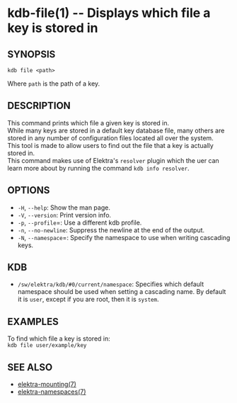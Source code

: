 kdb-file(1) -- Displays which file a key is stored in
=====================================================

## SYNOPSIS

`kdb file <path>`  

Where `path` is the path of a key.  

## DESCRIPTION

This command prints which file a given key is stored in.  
While many keys are stored in a default key database file, many others are stored in any number of configuration files located all over the system.  
This tool is made to allow users to find out the file that a key is actually stored in.  
This command makes use of Elektra's `resolver` plugin which the uer can learn more about by running the command `kdb info resolver`.

## OPTIONS

- `-H`, `--help`:
  Show the man page.
- `-V`, `--version`:
  Print version info.
- `-p`, `--profile`=<profile>:
  Use a different kdb profile.
- `-n`, `--no-newline`:
  Suppress the newline at the end of the output.
- `-N`, `--namespace`=<ns>:
  Specify the namespace to use when writing cascading keys.

## KDB

- `/sw/elektra/kdb/#0/current/namespace`:
  Specifies which default namespace should be used when setting a cascading name.
  By default it is `user`, except if you are root, then it is `system`.


## EXAMPLES

To find which file a key is stored in:  
	`kdb file user/example/key`  

## SEE ALSO

- [elektra-mounting(7)](elektra-mounting.md)
- [elektra-namespaces(7)](elektra-namespaces.md)
